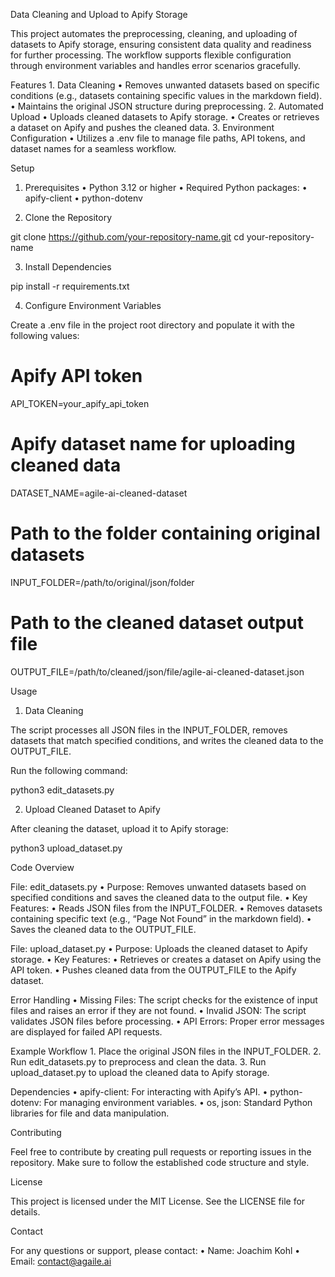 Data Cleaning and Upload to Apify Storage

This project automates the preprocessing, cleaning, and uploading of datasets to Apify storage, ensuring consistent data quality and readiness for further processing. The workflow supports flexible configuration through environment variables and handles error scenarios gracefully.

Features
	1.	Data Cleaning
	•	Removes unwanted datasets based on specific conditions (e.g., datasets containing specific values in the markdown field).
	•	Maintains the original JSON structure during preprocessing.
	2.	Automated Upload
	•	Uploads cleaned datasets to Apify storage.
	•	Creates or retrieves a dataset on Apify and pushes the cleaned data.
	3.	Environment Configuration
	•	Utilizes a .env file to manage file paths, API tokens, and dataset names for a seamless workflow.

Setup

1. Prerequisites
	•	Python 3.12 or higher
	•	Required Python packages:
	•	apify-client
	•	python-dotenv

2. Clone the Repository

git clone https://github.com/your-repository-name.git
cd your-repository-name

3. Install Dependencies

pip install -r requirements.txt

4. Configure Environment Variables

Create a .env file in the project root directory and populate it with the following values:

# Apify API token
API_TOKEN=your_apify_api_token

# Apify dataset name for uploading cleaned data
DATASET_NAME=agile-ai-cleaned-dataset

# Path to the folder containing original datasets
INPUT_FOLDER=/path/to/original/json/folder

# Path to the cleaned dataset output file
OUTPUT_FILE=/path/to/cleaned/json/file/agile-ai-cleaned-dataset.json

Usage

1. Data Cleaning

The script processes all JSON files in the INPUT_FOLDER, removes datasets that match specified conditions, and writes the cleaned data to the OUTPUT_FILE.

Run the following command:

python3 edit_datasets.py

2. Upload Cleaned Dataset to Apify

After cleaning the dataset, upload it to Apify storage:

python3 upload_dataset.py

Code Overview

File: edit_datasets.py
	•	Purpose: Removes unwanted datasets based on specified conditions and saves the cleaned data to the output file.
	•	Key Features:
	•	Reads JSON files from the INPUT_FOLDER.
	•	Removes datasets containing specific text (e.g., “Page Not Found” in the markdown field).
	•	Saves the cleaned data to the OUTPUT_FILE.

File: upload_dataset.py
	•	Purpose: Uploads the cleaned dataset to Apify storage.
	•	Key Features:
	•	Retrieves or creates a dataset on Apify using the API token.
	•	Pushes cleaned data from the OUTPUT_FILE to the Apify dataset.

Error Handling
	•	Missing Files: The script checks for the existence of input files and raises an error if they are not found.
	•	Invalid JSON: The script validates JSON files before processing.
	•	API Errors: Proper error messages are displayed for failed API requests.

Example Workflow
	1.	Place the original JSON files in the INPUT_FOLDER.
	2.	Run edit_datasets.py to preprocess and clean the data.
	3.	Run upload_dataset.py to upload the cleaned data to Apify storage.

Dependencies
	•	apify-client: For interacting with Apify’s API.
	•	python-dotenv: For managing environment variables.
	•	os, json: Standard Python libraries for file and data manipulation.

Contributing

Feel free to contribute by creating pull requests or reporting issues in the repository. Make sure to follow the established code structure and style.

License

This project is licensed under the MIT License. See the LICENSE file for details.

Contact

For any questions or support, please contact:
	•	Name: Joachim Kohl
	•	Email: contact@agaile.ai